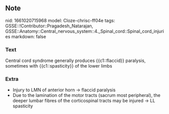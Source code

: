 ## Note
nid: 1661020715968
model: Cloze-chrisc-ff04e
tags: GSSE::!Contributor::Pragadesh_Natarajan, GSSE::Anatomy::Central_nervous_system::4._Spinal_cord::Spinal_cord_injuries
markdown: false

### Text
Central cord syndrome generally produces {{c1::flaccid}} paralysis, sometimes with {{c1::spasticity}} of the lower limbs

### Extra
<ul>
  <li>Injury to LMN of anterior horn → flaccid paralysis
  <li>Due to the lamination of the motor tracts (sacrum most
  peripheral), the deeper lumbar fibres of the corticospinal tracts
  may be injured → LL spasticity
</ul>
